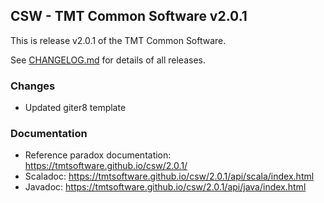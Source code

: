 ## CSW - TMT Common Software v2.0.1

This is release v2.0.1 of the TMT Common Software.

See [CHANGELOG.md](CHANGELOG.md) for details of all releases.

### Changes
- Updated giter8 template

### Documentation
- Reference paradox documentation: https://tmtsoftware.github.io/csw/2.0.1/
- Scaladoc: https://tmtsoftware.github.io/csw/2.0.1/api/scala/index.html
- Javadoc: https://tmtsoftware.github.io/csw/2.0.1/api/java/index.html